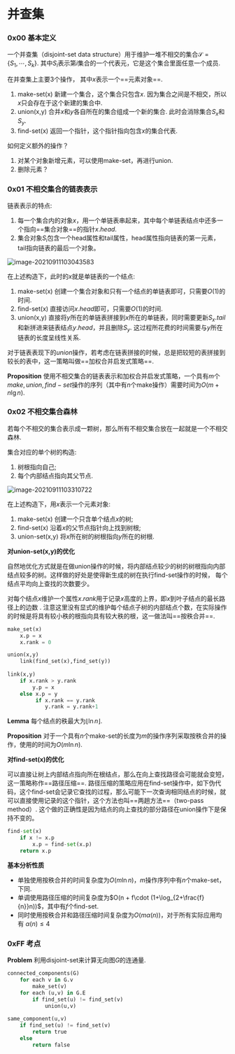 # 并查集



### 0x00 基本定义



一个并查集（disjoint-set data structure）用于维护一堆不相交的集合$\mathcal{S} = \{S_1,\cdots,S_k\}$.  其中$S_i$表示第$i$集合的一个代表元，它是这个集合里面任意一个成员. 



在并查集上主要3个操作， 其中$x$表示一个==元素对象==. 

1.  make-set(x)  新建一个集合，这个集合只包含$x$.   因为集合之间是不相交，所以$x$只会存在于这个新建的集合中.
2.  union(x,y)  合并$x$和$y$各自所在的集合组成一个新的集合.  此时会消除集合$S_x$和$S_y$. 
3.  find-set(x) 返回一个指针，这个指针指向包含$x$的集合代表. 

如何定义额外的操作？

1. 对某个对象新增元素，可以使用make-set，再进行union.
2. 删除元素？



### 0x01 不相交集合的链表表示



链表表示的特点:

1. 每一个集合内的对象$x$，用一个单链表串起来，其中每个单链表结点中还多一个指向==集合对象==的指针$x.head$. 
2. 集合对象$S_i$包含一个head属性和tail属性，head属性指向链表的第一元素，tail指向链表的最后一个对象。

![image-20210911103043583](/home/maple/halfyear/images/image-20210911103043583.png)



在上述构造下，此时的$x$就是单链表的一个结点:

1. make-set(x) 创建一个集合对象和只有一个结点的单链表即可，只需要$O(1)$的时间.  
2. find-set(x)  直接访问$x.head$即可，只需要$O(1)$的时间.  
3. union(x,y)  直接将$y$所在的单链表拼接到$x$所在的单链表，同时需要更新$S_x.tail$和新拼进来链表结点$y.head$，并且删除$S_y$.  这过程所花费的时间需要与$y$所在链表的长度呈线性关系. 



对于链表表现下的$union$操作，若考虑在链表拼接的时候，总是把较短的表拼接到较长的表中，这一策略叫做==加权合并启发式策略==. 



**Proposition** 使用不相交集合的链表表示和加权合并启发式策略，一个具有$m$个$make,union,find-set$操作的序列（其中有$n$个make操作）需要时间为$O(m+n\lg n)$.  



### 0x02 不相交集合森林

若每个不相交的集合表示成一颗树，那么所有不相交集合放在一起就是一个不相交森林.  

集合对应的单个树的构造:

1. 树根指向自己;
2. 每个内部结点指向其父节点. 



![image-20210911103310722](/home/maple/halfyear/images/image-20210911103310722.png)



在上述构造下，用$x$表示一个元素对象:

1. make-set(x)  创建一个只含单个结点$x$的树;
2. find-set(x)  沿着$x$的父节点指针向上找到树根;
3. union-set(x,y)  将$x$所在树的树根指向$y$所在的树根.



**对union-set(x,y)的优化**

自然地优化方式就是在做union操作的时候，将内部结点较少的树的树根指向内部结点较多的树。这样做的好处是使得新生成的树在执行find-set操作的时候， 每个结点平均向上查找的次数要少。

对每个结点$x$维护一个属性$x.rank$用于记录$x$高度的上界，即$x$到叶子结点的最长路径上的边数 .  注意这里没有显式的维护每个结点子树的内部结点个数，在实际操作的时候是将具有较小秩的根指向具有较大秩的根，这一做法叫==按秩合并==.   



```python
make_set(x)
	x.p = x
    x.rank = 0

union(x,y)
	link(find_set(x),find_set(y))
    
link(x,y)
	if x.rank > y.rank
    	y.p = x
    else x.p = y
    	 if x.rank == y.rank
        	y.rank = y.rank+1
```



**Lemma** 每个结点的秩最大为$\lfloor \ln n \rfloor$.

**Proposition** 对于一个具有$n$个make-set的长度为$m$的操作序列采取按秩合并的操作，使用的时间为$O(m\ln n)$. 



**对find-set(x)的优化**

可以直接让树上内部结点指向所在根结点，那么在向上查找路径会可能就会变短，这一策略称作==路径压缩==.  路径压缩的策略应用在find-set操作中，如下伪代码，这个find-set会记录它查找的过程，那么可能下一次查询相同结点的时候，就可以直接使用记录的这个指针，这个方法也叫==两趟方法==（two-pass method）.   这个做的正确性是因为结点的向上查找的部分路径在union操作下是保持不变的。



```python
find-set(x)
	if x != x.p
		x.p = find-set(x.p)
	return x.p		
```



**基本分析性质**

- 单独使用按秩合并的时间复杂度为$O(m\ln n)$，$m$操作序列中有$n$个make-set，下同.
- 单调使用路径压缩的时间复杂度为$O(n + f\cdot (1+\log_{2+\frac{f}{n}}n))$，其中有$f$个find-set.
- 同时使用按秩合并和路径压缩时间复杂度为$O(m\alpha(n))$，对于所有实际应用均有 $\alpha(n) \leq 4$ 

 



### 0xFF 考点

**Problem** 利用disjoint-set来计算无向图$G$的连通量. 

```python
connected_components(G)
	for each v in G.v
		make_set(v)
	for each (u,v) in G.E
    	if find_set(u) != find_set(v)
    		union(u,v)
    
same_component(u,v)
	if find_set(u) != find_set(v)
		return true
	else
    	return false 
```

